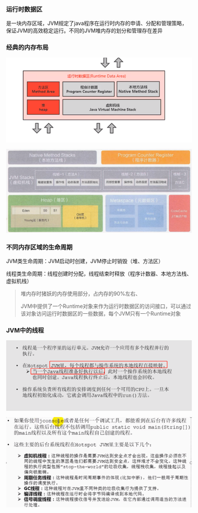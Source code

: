 ### 运行时数据区

是一块内存区域，JVM规定了java程序在运行时内存的申请、分配和管理策略，保证JVM的高效稳定运行。不同的JVM堆内存的划分和管理存在差异



### 经典的内存布局

![image-20211129170415230](image/image-20211129170415230.png)

![image-20211129170609422](image/image-20211129170609422.png)



### 不同内存区域的生命周期

JVM类生命周期：JVM启动时创建，JVM停止时销毁（堆、方法区）

线程类生命周期：线程创建时分配，线程结束时释放（程序计数器、本地方法栈、虚拟机栈）

> 堆内存时猪妖的内存使用部分，占内存的90%左右、
>
> JVM中提供了一个Runtime对象来作为运行时数据区的访问接口，可以通过该对象访问运行时数据区的一些数据，每个JVM只有一个Runtime对象





### JVM中的线程

![image-20211129172328650](image/image-20211129172328650.png)

![image-20211129172515558](image/image-20211129172515558.png)
